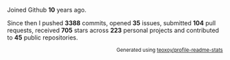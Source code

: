Joined Github **10** years ago.

Since then I pushed **3388** commits, opened **35** issues, submitted **104** pull requests, received **705** stars across **223** personal projects and contributed to **45** public repositories.

<p align="right"><sub>Generated using <a href="https://github.com/marketplace/actions/profile-readme-stats">teoxoy/profile-readme-stats</a></sub></p>

